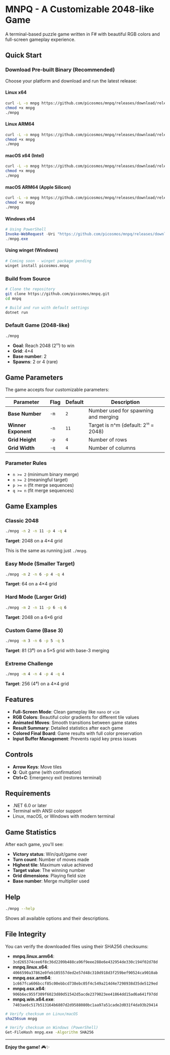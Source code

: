 # MNPQ - A Customizable 2048-like Game

A terminal-based puzzle game written in F# with beautiful RGB colors and full-screen gameplay experience.

## Quick Start

### Download Pre-built Binary (Recommended)

Choose your platform and download and run the latest release:

#### Linux x64
```bash
curl -L -o mnpg https://github.com/picosmos/mnpq/releases/download/release/mnpq.linux.x64
chmod +x mnpg
./mnpg
```

#### Linux ARM64
```bash
curl -L -o mnpg https://github.com/picosmos/mnpq/releases/download/release/mnpq.linux.arm64
chmod +x mnpg
./mnpg
```

#### macOS x64 (Intel)
```bash
curl -L -o mnpg https://github.com/picosmos/mnpq/releases/download/release/mnpq.osx.x64
chmod +x mnpg
./mnpg
```

#### macOS ARM64 (Apple Silicon)
```bash
curl -L -o mnpg https://github.com/picosmos/mnpq/releases/download/release/mnpq.osx.arm64
chmod +x mnpg
./mnpg
```

#### Windows x64
```powershell
# Using PowerShell
Invoke-WebRequest -Uri "https://github.com/picosmos/mnpq/releases/download/release/mnpq.win.x64.exe" -OutFile "mnpg.exe"
./mnpg.exe
```

#### Using winget (Windows)
```bash
# Coming soon - winget package pending
winget install picosmos.mnpq
```

### Build from Source

```bash
# Clone the repository
git clone https://github.com/picosmos/mnpq.git
cd mnpq

# Build and run with default settings
dotnet run
```

### Default Game (2048-like)
```bash
./mnpg
```
- **Goal**: Reach 2048 (2¹¹) to win
- **Grid**: 4×4 
- **Base number**: 2
- **Spawns**: 2 or 4 (rare)

## Game Parameters

The game accepts four customizable parameters:

| Parameter | Flag | Default | Description |
|-----------|------|---------|-------------|
| **Base Number** | `-m` | `2` | Number used for spawning and merging |
| **Winner Exponent** | `-n` | `11` | Target is n^m (default: 2¹¹ = 2048) |
| **Grid Height** | `-p` | `4` | Number of rows |
| **Grid Width** | `-q` | `4` | Number of columns |

### Parameter Rules
- `n >= 2` (minimum binary merge)
- `n >= 2` (meaningful target)  
- `p >= n` (fit merge sequences)
- `q >= n` (fit merge sequences)

## Game Examples

### Classic 2048
```bash
./mnpg -n 2 -n 11 -p 4 -q 4
```
**Target**: 2048 on a 4×4 grid

This is the same as running just `./mnpg`.

### Easy Mode (Smaller Target)
```bash
./mnpg -m 2 -n 6 -p 4 -q 4
```
**Target**: 64 on a 4×4 grid

### Hard Mode (Larger Grid)
```bash
./mnpg -m 2 -n 11 -p 6 -q 6
```
**Target**: 2048 on a 6×6 grid

### Custom Game (Base 3)
```bash
./mnpg -m 3 -n 6 -p 5 -q 5
```
**Target**: 81 (3⁶) on a 5×5 grid with base-3 merging

### Extreme Challenge
```bash
./mnpg -m 4 -n 4 -p 4 -q 4
```
**Target**: 256 (4⁴) on a 4×4 grid

## Features

- **Full-Screen Mode**: Clean gameplay like `nano` or `vim`
- **RGB Colors**: Beautiful color gradients for different tile values
- **Animated Moves**: Smooth transitions between game states
- **Result Summary**: Detailed statistics after each game
- **Colored Final Board**: Game results with full color preservation
- **Input Buffer Management**: Prevents rapid key press issues

## Controls

- **Arrow Keys**: Move tiles
- **Q**: Quit game (with confirmation)
- **Ctrl+C**: Emergency exit (restores terminal)

## Requirements

- .NET 6.0 or later
- Terminal with ANSI color support
- Linux, macOS, or Windows with modern terminal

## Game Statistics

After each game, you'll see:
- **Victory status**: Win/quit/game over
- **Turn count**: Number of moves made
- **Highest tile**: Maximum value achieved
- **Target value**: The winning number
- **Grid dimensions**: Playing field size
- **Base number**: Merge multiplier used

## Help

```bash
./mnpg --help
```

Shows all available options and their descriptions.

## File Integrity

You can verify the downloaded files using their SHA256 checksums:

- **mnpq.linux.arm64**: `3cd265374cee6f8c36d2209b488ca96f9eee288e6e432954de330c194f02d78d`
- **mnpq.linux.x64**: `4066590a37862e0feb105557ded2e57d48c310d918d3f259bef90524ca9010ab`
- **mnpq.osx.arm64**: `1c667fca606bccf85c00ebbcd738ebc05f4c549a214d4e7298938d35de5129ed`
- **mnpq.osx.x64**: `906b6ec955f309f6023d80d51542d5acde2379023ee41864dd15ad6a641f97dd`
- **mnpq.win.x64.exe**: `7403ae6c517b513164b6807d2d9588080bc1aa97a51cade2d031f4da93b29414`

```bash
# Verify checksum on Linux/macOS
sha256sum mnpg

# Verify checksum on Windows (PowerShell)
Get-FileHash mnpg.exe -Algorithm SHA256
```

---

**Enjoy the game!** 🎮✨